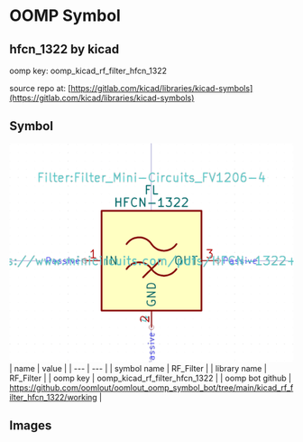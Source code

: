 # OOMP Symbol  
## hfcn_1322  by kicad  
  
oomp key: oomp_kicad_rf_filter_hfcn_1322  
  
source repo at: [https://gitlab.com/kicad/libraries/kicad-symbols](https://gitlab.com/kicad/libraries/kicad-symbols)  
## Symbol  
  
[![working.png](working_600.png)](working.png)  
| name | value | 
| --- | --- | 
| symbol name | RF_Filter | 
| library name | RF_Filter | 
| oomp key | oomp_kicad_rf_filter_hfcn_1322 | 
| oomp bot github | https://github.com/oomlout/oomlout_oomp_symbol_bot/tree/main/kicad_rf_filter_hfcn_1322/working | 
## Images  
